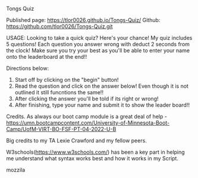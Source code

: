 Tongs Quiz

Published page: https://tlor0026.github.io/Tongs-Quiz/
Github: https://github.com/tlor0026/Tongs-Quiz.git

USAGE:
Looking to take a quick quiz? Here's your chance! My quiz includes 5 questions! Each question you answer wrong with deduct 2 seconds from the clock! Make sure you try your best as you'll be able to enter your name onto the leaderboard at the end!!

Directions below:
1. Start off by clicking on the "begin" button!
2. Read the question and click on the answer below! Even though it is not outlined it still funcntions the same!!
3. After clicking the answer you'll be told if its right or wrong!
4. After finishing, type your name and submit it to show the leader board!!

Credits. 
As always our boot camp module is a great deal of help -https://umn.bootcampcontent.com/University-of-Minnesota-Boot-Camp/UofM-VIRT-BO-FSF-PT-04-2022-U-B

Big credits to my TA Lexie Crawford and my fellow peers.

W3schools(https://www.w3schools.com/) has been a key part in helping me understand what syntax works best and how it works in my Script.

mozzila
